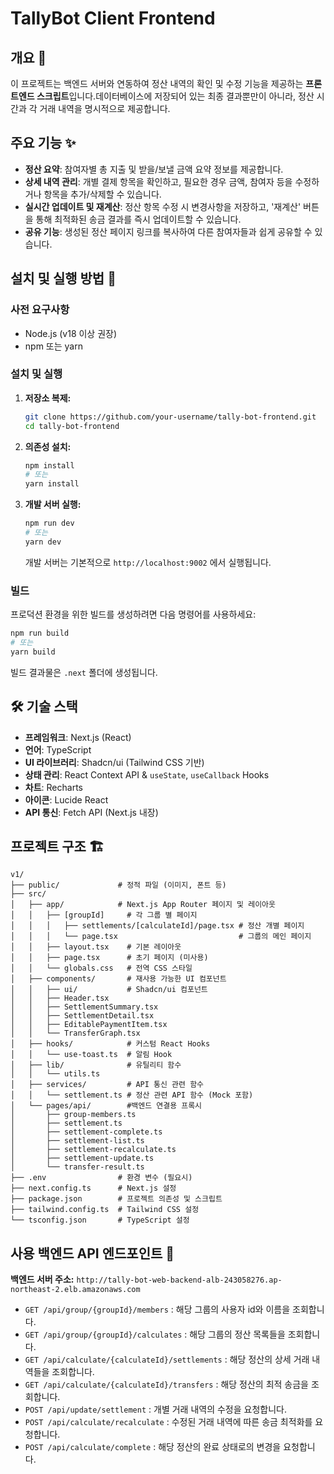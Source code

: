 # TallyBot Client Frontend

## 개요 🌟

이 프로젝트는 백엔드 서버와 연동하여 정산 내역의 확인 및 수정 기능을 제공하는 **프론트엔드 스크립트**입니다.데이터베이스에 저장되어 있는 최종 결과뿐만이 아니라, 정산 시간과 각 거래 내역을 명시적으로 제공합니다. 

## 주요 기능 ✨
*   **정산 요약**: 참여자별 총 지출 및 받을/보낼 금액 요약 정보를 제공합니다.
*   **상세 내역 관리**: 개별 결제 항목을 확인하고, 필요한 경우 금액, 참여자 등을 수정하거나 항목을 추가/삭제할 수 있습니다.
*   **실시간 업데이트 및 재계산**: 정산 항목 수정 시 변경사항을 저장하고, '재계산' 버튼을 통해 최적화된 송금 결과를 즉시 업데이트할 수 있습니다.
*   **공유 기능**: 생성된 정산 페이지 링크를 복사하여 다른 참여자들과 쉽게 공유할 수 있습니다.

## 설치 및 실행 방법 🚀

### 사전 요구사항
*   Node.js (v18 이상 권장)
*   npm 또는 yarn

### 설치 및 실행
1.  **저장소 복제:**
    ```bash
    git clone https://github.com/your-username/tally-bot-frontend.git
    cd tally-bot-frontend
    ```

2.  **의존성 설치:**
    ```bash
    npm install
    # 또는
    yarn install
    ```

3.  **개발 서버 실행:**
    ```bash
    npm run dev
    # 또는
    yarn dev
    ```
    개발 서버는 기본적으로 `http://localhost:9002` 에서 실행됩니다.

### 빌드
프로덕션 환경을 위한 빌드를 생성하려면 다음 명령어를 사용하세요:
```bash
npm run build
# 또는
yarn build
```
빌드 결과물은 `.next` 폴더에 생성됩니다.

## 🛠️ 기술 스택
*   **프레임워크**: Next.js (React)
*   **언어**: TypeScript
*   **UI 라이브러리**: Shadcn/ui (Tailwind CSS 기반)
*   **상태 관리**: React Context API & `useState`, `useCallback` Hooks
*   **차트**: Recharts
*   **아이콘**: Lucide React
*   **API 통신**: Fetch API (Next.js 내장)

## 프로젝트 구조 🏗️
```
v1/
├── public/             # 정적 파일 (이미지, 폰트 등)
├── src/
│   ├── app/            # Next.js App Router 페이지 및 레이아웃
│   │   ├── [groupId]     # 각 그룹 별 페이지
│   │   │   ├── settlements/[calculateId]/page.tsx # 정산 개별 페이지
│   │   │   └── page.tsx                           # 그룹의 메인 페이지
│   │   ├── layout.tsx    # 기본 레이아웃
│   │   ├── page.tsx      # 초기 페이지 (미사용)
│   │   └── globals.css   # 전역 CSS 스타일
│   ├── components/       # 재사용 가능한 UI 컴포넌트
│   │   ├── ui/           # Shadcn/ui 컴포넌트
│   │   ├── Header.tsx
│   │   ├── SettlementSummary.tsx
│   │   ├── SettlementDetail.tsx
│   │   ├── EditablePaymentItem.tsx
│   │   └── TransferGraph.tsx
│   ├── hooks/            # 커스텀 React Hooks
│   │   └── use-toast.ts  # 알림 Hook
│   ├── lib/              # 유틸리티 함수
│   │   └── utils.ts
│   ├── services/         # API 통신 관련 함수
│   │   └── settlement.ts # 정산 관련 API 함수 (Mock 포함)
│   └── pages/api/        #백엔드 연결용 프록시
│       ├── group-members.ts
│       ├── settlement.ts
│       ├── settlement-complete.ts
│       ├── settlement-list.ts
│       ├── settlement-recalculate.ts
│       ├── settlement-update.ts
│       └── transfer-result.ts
├── .env                # 환경 변수 (필요시)
├── next.config.ts      # Next.js 설정
├── package.json        # 프로젝트 의존성 및 스크립트
├── tailwind.config.ts  # Tailwind CSS 설정
└── tsconfig.json       # TypeScript 설정
```
## 사용 백엔드 API 엔드포인트 📡

**백엔드 서버 주소:** `http://tally-bot-web-backend-alb-243058276.ap-northeast-2.elb.amazonaws.com`

*   `GET /api/group/{groupId}/members` : 해당 그룹의 사용자 id와 이름을 조회합니다.
*   `GET /api/group/{groupId}/calculates` : 해당 그룹의 정산 목록들을 조회합니다.
*   `GET /api/calculate/{calculateId}/settlements` : 해당 정산의 상세 거래 내역들을 조회합니다.
*   `GET /api/calculate/{calculateId}/transfers` : 해당 정산의 최적 송금을 조회합니다.
*   `POST /api/update/settlement` : 개별 거래 내역의 수정을 요청합니다.
*   `POST /api/calculate/recalculate` : 수정된 거래 내역에 따른 송금 최적화를 요청합니다.
*   `POST /api/calculate/complete` : 해당 정산의 완료 상태로의 변경을 요청합니다.